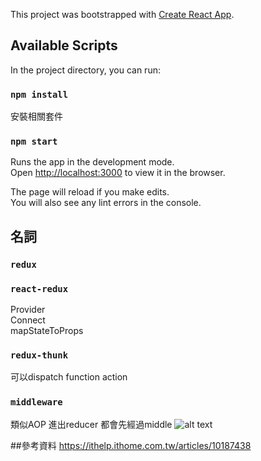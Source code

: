 This project was bootstrapped with [Create React App](https://github.com/facebook/create-react-app).

## Available Scripts

In the project directory, you can run:
### `npm install`
安裝相關套件
### `npm start`

Runs the app in the development mode.<br>
Open [http://localhost:3000](http://localhost:3000) to view it in the browser.

The page will reload if you make edits.<br>
You will also see any lint errors in the console.

## 名詞
### `redux`
### `react-redux`

Provider<br>
Connect<br>
mapStateToProps<br>

### `redux-thunk`
可以dispatch function action

### `middleware`
類似AOP 進出reducer 都會先經過middle
![alt text](/public/flow.png)

##參考資料
https://ithelp.ithome.com.tw/articles/10187438

